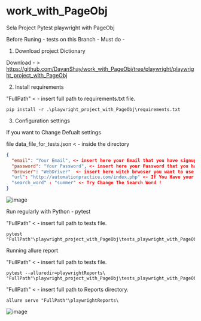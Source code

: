 # work_with_PageObj
Sela Project Pytest playwright with PageObj

Before Runing - tests on this Branch - Must do -

1) Download project Dictionary


Download - > https://github.com/DayanShay/work_with_PageObj/tree/playwright/playwright_project_with_PageObj

2) Install requirements

"FullPath" < - insert full path to requirements.txt file.

```commandline
pip install -r .\playwright_project_with_PageObj\requirements.txt 
```

3) Configuration settings 

If you want to Change Defualt settings 

file data_file_for_tests.json < - inside the directory

```json
{
  "email": "Your Email", <- insert here your Email that you have signup with
  "password": "Your Password", <- insert here your Password that you have signup with
  "browser": "WebDriver"  <- insert here witch brwoser you want to use for the tests - "Chrome" OR "Firefox" ONLY ! 
  "url": "http://automationpractice.com/index.php" <- If You Have your Local Server - you can change the url here.
  "search_word" : "summer" <- Try Change The Search Word ! 
}
```
![image](https://user-images.githubusercontent.com/108628136/185473394-a5f5283d-fbaf-47e9-8093-19629a4538f7.png)

Run regularly with Python - pytest

"FullPath" < - insert full path to tests file.

```commandline
pytest "FullPath"\playwright_project_with_PageObj\tests_playwright_with_PageObj.py
```


Running allure report

"FullPath" < - insert full path to tests file.

```commandline
pytest --alluredir=playwrightReports\ "FullPath"\playwright_project_with_PageObj\tests_playwright_with_PageObj.py
```
"FullPath" < - insert full path to Reports directory.

```commandline
allure serve "FullPath"\playwrightReports\
```
![image](https://user-images.githubusercontent.com/108628136/185263434-42746437-4e70-475f-8576-bf8d78c2c4fc.png)
